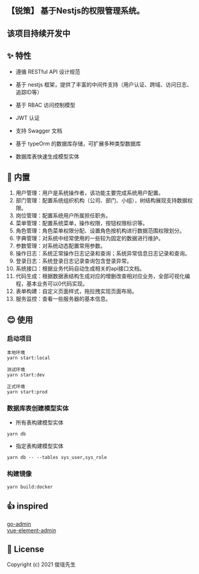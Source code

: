 ## 【锐策】 基于Nestjs的权限管理系统。


## 该项目持续开发中

## ✨ 特性

- 遵循 RESTful API 设计规范

- 基于 nestjs 框架，提供了丰富的中间件支持（用户认证、跨域、访问日志、追踪ID等）

- 基于 RBAC 访问控制模型

- JWT 认证

- 支持 Swagger 文档

- 基于 typeOrm 的数据库存储，可扩展多种类型数据库 

- 数据库表快速生成模型实体

## 🎁 内置

1.  用户管理：用户是系统操作者，该功能主要完成系统用户配置。
2.  部门管理：配置系统组织机构（公司、部门、小组），树结构展现支持数据权限。
3.  岗位管理：配置系统用户所属担任职务。
4.  菜单管理：配置系统菜单，操作权限，按钮权限标识等。
5.  角色管理：角色菜单权限分配、设置角色按机构进行数据范围权限划分。
6.  字典管理：对系统中经常使用的一些较为固定的数据进行维护。
7.  参数管理：对系统动态配置常用参数。
8.  操作日志：系统正常操作日志记录和查询；系统异常信息日志记录和查询。
9.  登录日志：系统登录日志记录查询包含登录异常。
10. 系统接口：根据业务代码自动生成相关的api接口文档。
11. 代码生成：根据数据表结构生成对应的增删改查相对应业务，全部可视化编程，基本业务可以0代码实现。
12. 表单构建：自定义页面样式，拖拉拽实现页面布局。
13. 服务监控：查看一些服务器的基本信息。


## 😊 使用

### 启动项目
```
本地环境
yarn start:local
```
```
测试环境
yarn start:dev
```
```
正式环境
yarn start:prod
```
### 数据库表创建模型实体
* 所有表构建模型实体   
```
yarn db
```
* 指定表构建模型实体   
```
yarn db -- --tables sys_user,sys_role
```
### 构建镜像
```
yarn build:docker
```

## 👍 inspired

[go-admin](https://github.com/go-admin-team/go-admin)   
[vue-element-admin](https://github.com/PanJiaChen/vue-element-admin)   

## 🔑 License

Copyright (c) 2021 俊瑶先生